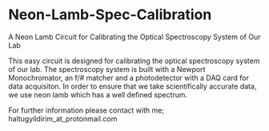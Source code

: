 # Neon-Lamb-Spec-Calibration
A Neon Lamb Circuit for Calibrating the Optical Spectroscopy System of Our Lab

This easy circuit is designed for calibrating the optical spectroscopy system of our lab. The spectroscopy system is built
with a Newport Monochromator, an f/# matcher and a photodetector with a DAQ card for data acquisiton. In order to ensure 
that we take scientifically accurate data, we use neon lamb which has a well defined spectrum.

For further information please contact with me; haltugyildirim_at_protonmail.com
